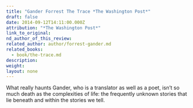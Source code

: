 ```yaml
---
title: "Gander Forrest The Trace *The Washington Post*"
draft: false
date: 2014-09-12T14:11:00.000Z
attribution: "*The Washington Post*"
link_to_original:
nd_author_of_this_review:
related_author: author/forrest-gander.md
related_books:
  - book/the-trace.md
description:
weight:
layout: none
---
```

What really haunts Gander, who is a translator as well as a poet, isn’t so much death as the complexities of life: the frequently unknown stories that lie beneath and within the stories we tell.

